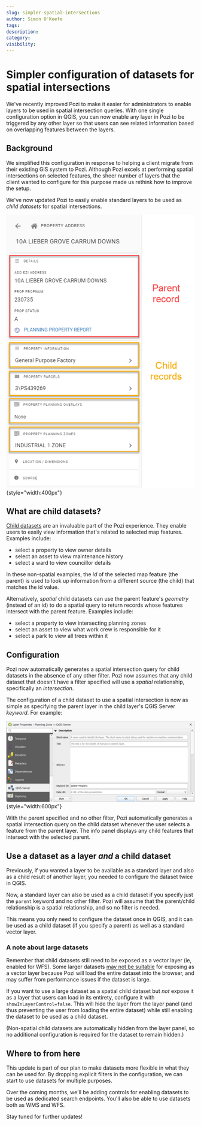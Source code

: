 ```yaml
---
slug: simpler-spatial-intersections
author: Simon O'Keefe
tags:
description:
category:
visibility:
---
```


# Simpler configuration of datasets for spatial intersections

We've recently improved Pozi to make it easier for administrators to enable layers to be used in spatial intersection queries. With one single configuration option in QGIS, you can now enable any layer in Pozi to be triggered by any other layer so that users can see related information based on overlapping features between the layers.

## Background

We simplified this configuration in response to helping a client migrate from their existing GIS system to Pozi. Although Pozi excels at performing spatial intersections on selected features, the sheer number of layers that the client wanted to configure for this purpose made us rethink how to improve the setup.

We've now updated Pozi to easily enable standard layers to be used as *child datasets* for spatial intersections.

![Parent and child records](../admin-guide/qgis/img/info-panel-parent-and-child-records.png){style="width:400px"}

## What are child datasets?

[Child datasets](../admin-guide/qgis/configuring-linked-datasets/) are an invaluable part of the Pozi experience. They enable users to easily view information that's related to selected map features. Examples include:

- select a property to view owner details
- select an asset to view maintenance history
- select a ward to view councillor details

In these non-spatial examples, the *id* of the selected map feature (the parent) is used to look up information from a different source (the child) that matches the id value.

Alternatively, *spatial* child datasets can use the parent feature's *geometry* (instead of an id) to do a spatial query to return records whose features intersect with the parent feature. Examples include:

- select a property to view intersecting planning zones
- select an asset to view what work crew is responsible for it
- select a park to view all trees within it

## Configuration

Pozi now automatically generates a spatial intersection query for child datasets in the absence of any other filter. Pozi now assumes that any child dataset that doesn't have a filter specified will use a *spatial* relationship, specifically an *intersection*.

The configuration of a child dataset to use a spatial intersection is now as simple as specifying the parent layer in the child layer's QGIS Server *keyword*. For example:

![Keyword for Spatial Intersection](../admin-guide/qgis/img/qgis-server-keyword-for-spatial-intersection.png){style="width:600px"}

With the parent specified and no other filter, Pozi automatically generates a spatial intersection query on the child dataset whenever the user selects a feature from the parent layer. The info panel displays any child features that intersect with the selected parent.

## Use a dataset as a layer *and* a child dataset

Previously, if you wanted a layer to be available as a standard layer and also as a child result of another layer, you needed to configure the dataset twice in QGIS.

Now, a standard layer can also be used as a child dataset if you specify just the `parent` keyword and no other filter. Pozi will assume that the parent/child relationship is a spatial relationship, and so no filter is needed.

This means you only need to configure the dataset once in QGIS, and it can be used as a child dataset (if you specify a parent) as well as a standard vector layer.

### A note about large datasets

Remember that child datasets still need to be exposed as a vector layer (ie, enabled for WFS). Some larger datasets [may not be suitable](../admin-guide/qgis/configuring-layers/#disadvantages-of-vector-layers) for exposing as a vector layer because Pozi will load the entire dataset into the browser, and may suffer from performance issues if the dataset is large.

If you want to use a large dataset as a spatial child dataset but *not* expose it as a layer that users can load in its entirety, configure it with `showInLayerControl=false`. This will hide the layer from the layer panel (and thus preventing the user from loading the entire dataset) while still enabling the dataset to be used as a child dataset.

(Non-spatial child datasets are automatically hidden from the layer panel, so no additional configuration is required for the dataset to remain hidden.)

## Where to from here

This update is part of our plan to make datasets more flexible in what they can be used for. By dropping explicit filters in the configuration, we can start to use datasets for multiple purposes.

Over the coming months, we'll be adding controls for enabling datasets to be used as dedicated search endpoints. You'll also be able to use datasets both as WMS and WFS.

Stay tuned for further updates!
